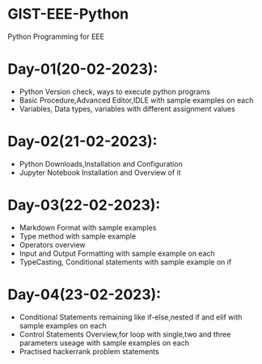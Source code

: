 # GIST-EEE-Python
Python Programming for EEE

# Day-01(20-02-2023):
  - Python Version check, ways to execute python programs
  - Basic Procedure,Advanced Editor,IDLE with sample examples on each
  - Variables, Data types, variables with different assignment values

# Day-02(21-02-2023):
  - Python Downloads,Installation and Configuration
  - Jupyter Notebook Installation and Overview of it

# Day-03(22-02-2023):
  - Markdown Format with sample examples
  - Type method with sample example
  - Operators overview
  - Input and Output Formatting with sample example on each
  - TypeCasting, Conditional statements with sample example on if

# Day-04(23-02-2023):
  - Conditional Statements remaining like if-else,nested if and elif with sample examples on each
  - Control Statements Overview,for loop with single,two and three parameters useage with sample examples on each
  - Practised hackerrank problem statements
